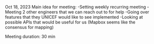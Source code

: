Oct 18, 2023
Main idea for meeting:
  -Setting weekly recurring meeting
  -Meeting 2 other engineers that we can reach out to for help
  -Going over features that they UNICEF would like to see implemented
  -Looking at possible APIs that would be useful for us (Mapbox seems like the consensus for mapping)

Meeting duration: 30 min
